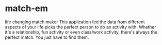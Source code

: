 # match-em
life changing match maker
This application fed the data from different aspects of your life picks the perfect person to do an activity with.
Whether it's a relationship, fun activity or even class/work activity, there's always the perfect match. You just have to find them.
